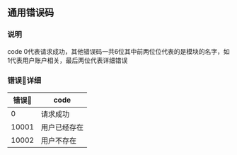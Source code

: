 ## 通用错误码

### 说明
code 0代表请求成功，其他错误码一共6位其中前两位位代表的是模块的名字，如1代表用户账户相关，最后两位代表详细错误

### 错误🐎详细
| 错误🐴 | code         |
|-------|------------- |
|  0    | 请求成功       |
| 10001 | 用户已经存在    |
| 10002 | 用户不存在      |